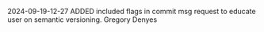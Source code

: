 2024-09-19-12-27
ADDED
included flags in commit msg request to educate user on semantic versioning.
Gregory Denyes
